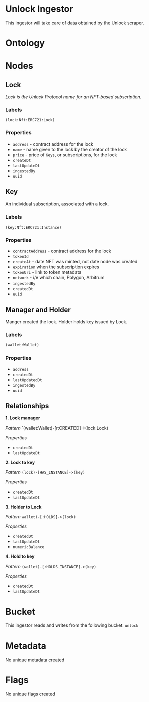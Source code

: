 # Unlock Ingestor

This ingestor will take care of data obtained by the Unlock scraper.

# Ontology

# Nodes 

## Lock 
*Lock is the Unlock Protocol name for an NFT-based subscription.*


### Labels

`(lock:Nft:ERC721:Lock)`


### Properties 

- `address` - contract address for the lock
- `name` - name given to the lock by the creator of the lock 
- `price` - price of `Keys`, or subscriptions, for the lock 
- `createDt`
- `lastUpdateDt`
- `ingestedBy`
- `uuid`

## Key 
An individual subscription, associated with a lock.

### Labels
`(key:Nft:ERC721:Instance)`

### Properties 
- `contractAddress` - contract address for the lock 
- `tokenId` 
- `createAt` - date NFT was minted, not date node was created 
- `expiration` when the subscription expires
- `tokenUri` - link to token metadata 
- `network` - i/e which chain, Polygon, Arbitrum
- `ingestedBy`
- `createdDt`
- `uuid`

## Manager and Holder
Manger created the lock. Holder holds key issued by Lock.

### Labels 
`(wallet:Wallet)`

### Properties 
- `address`
- `createdDt`
- `lastUpdatedDt`
- `ingestedBy`
- `uuid`

## Relationships

**1. Lock manager**

*Pattern*
`(wallet:Wallet)-[r:CREATED]->(lock:Lock)

*Properties*
- `createdDt`
- `lastUpdateDt`


**2. Lock to key**

*Pattern*
`(lock)-[HAS_INSTANCE]->(key)`

*Properties*
- `createdDt`
- `lastUpdateDt`

**3. Holder to Lock**

*Pattern*
`wallet)-[:HOLDS]->(lock)`

*Properties*
- `createdDt`
- `lastUpdateDt` 
- `numericBalance`

**4. Hold to key**

*Pattern*
`(wallet)-[:HOLDS_INSTANCE]->(key)`

*Properties*
- `createdDt`
- `lastUpdateDt`

# Bucket

This ingestor reads and writes from the following bucket: `unlock`

# Metadata

No unique metadata created

# Flags

No unique flags created
